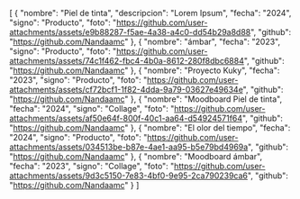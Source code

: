 [
    {
        "nombre": "Piel de tinta",
        "descripcion": "Lorem Ipsum",
        "fecha": "2024",
        "signo": "Producto",
        "foto": "https://github.com/user-attachments/assets/e9b88287-f5ae-4a38-a4c0-dd54b29a8d88",
        "github": "https://github.com/Nandaamc"
    },
    {
        "nombre": "ámbar",
        "fecha": "2023",
        "signo": "Producto",
        "foto": "https://github.com/user-attachments/assets/74c1f462-fbc4-4b0a-8612-280f8dbc6884",
        "github": "https://github.com/Nandaamc"
    },
    {
        "nombre": "Proyecto Kuky",
        "fecha": "2023",
        "signo": "Producto",
        "foto": "https://github.com/user-attachments/assets/cf72bcf1-1f82-4dda-9a79-03627e49634e",
        "github": "https://github.com/Nandaamc"
    },
    {
        "nombre": "Moodboard Piel de tinta",
        "fecha": "2024",
        "signo": "Collage",
        "foto": "https://github.com/user-attachments/assets/af50e64f-800f-40c1-aa64-d54924571f64",
        "github": "https://github.com/Nandaamc"
    },
    {
        "nombre": "El olor del tiempo",
        "fecha": "2024",
        "signo": "Producto",
        "foto": "https://github.com/user-attachments/assets/034513be-b87e-4ae1-aa95-b5e79bd4969a",
        "github": "https://github.com/Nandaamc"
    },
    {
        "nombre": "Moodboard ámbar",
        "fecha": "2023",
        "signo": "Collage",
        "foto": "https://github.com/user-attachments/assets/9d3c5150-7e83-4bf0-9e95-2ca790239ca6",
        "github": "https://github.com/Nandaamc"
    }
]


